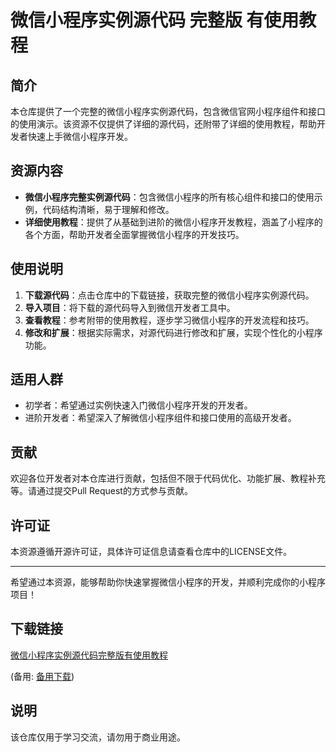 # 微信小程序实例源代码 完整版 有使用教程

## 简介

本仓库提供了一个完整的微信小程序实例源代码，包含微信官网小程序组件和接口的使用演示。该资源不仅提供了详细的源代码，还附带了详细的使用教程，帮助开发者快速上手微信小程序开发。

## 资源内容

- **微信小程序完整实例源代码**：包含微信小程序的所有核心组件和接口的使用示例，代码结构清晰，易于理解和修改。
- **详细使用教程**：提供了从基础到进阶的微信小程序开发教程，涵盖了小程序的各个方面，帮助开发者全面掌握微信小程序的开发技巧。

## 使用说明

1. **下载源代码**：点击仓库中的下载链接，获取完整的微信小程序实例源代码。
2. **导入项目**：将下载的源代码导入到微信开发者工具中。
3. **查看教程**：参考附带的使用教程，逐步学习微信小程序的开发流程和技巧。
4. **修改和扩展**：根据实际需求，对源代码进行修改和扩展，实现个性化的小程序功能。

## 适用人群

- 初学者：希望通过实例快速入门微信小程序开发的开发者。
- 进阶开发者：希望深入了解微信小程序组件和接口使用的高级开发者。

## 贡献

欢迎各位开发者对本仓库进行贡献，包括但不限于代码优化、功能扩展、教程补充等。请通过提交Pull Request的方式参与贡献。

## 许可证

本资源遵循开源许可证，具体许可证信息请查看仓库中的LICENSE文件。

---

希望通过本资源，能够帮助你快速掌握微信小程序的开发，并顺利完成你的小程序项目！

## 下载链接
[微信小程序实例源代码完整版有使用教程](https://pan.quark.cn/s/595f297eecf5) 

(备用: [备用下载](https://pan.baidu.com/s/1FSD3AxaJk7qZe6Gm4b1XJg?pwd=1234))

## 说明

该仓库仅用于学习交流，请勿用于商业用途。
